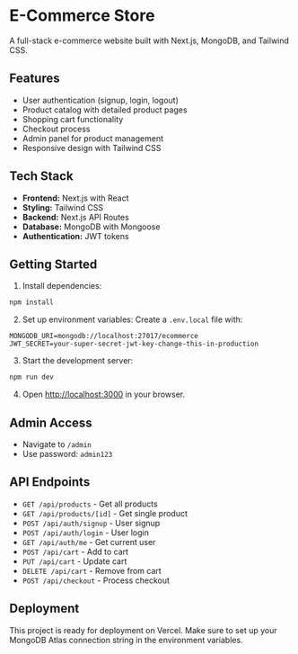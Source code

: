 # E-Commerce Store

A full-stack e-commerce website built with Next.js, MongoDB, and Tailwind CSS.

## Features

- User authentication (signup, login, logout)
- Product catalog with detailed product pages
- Shopping cart functionality
- Checkout process
- Admin panel for product management
- Responsive design with Tailwind CSS

## Tech Stack

- **Frontend:** Next.js with React
- **Styling:** Tailwind CSS
- **Backend:** Next.js API Routes
- **Database:** MongoDB with Mongoose
- **Authentication:** JWT tokens

## Getting Started

1. Install dependencies:
```bash
npm install
```

2. Set up environment variables:
Create a `.env.local` file with:
```
MONGODB_URI=mongodb://localhost:27017/ecommerce
JWT_SECRET=your-super-secret-jwt-key-change-this-in-production
```

3. Start the development server:
```bash
npm run dev
```

4. Open [http://localhost:3000](http://localhost:3000) in your browser.

## Admin Access

- Navigate to `/admin`
- Use password: `admin123`

## API Endpoints

- `GET /api/products` - Get all products
- `GET /api/products/[id]` - Get single product
- `POST /api/auth/signup` - User signup
- `POST /api/auth/login` - User login
- `GET /api/auth/me` - Get current user
- `POST /api/cart` - Add to cart
- `PUT /api/cart` - Update cart
- `DELETE /api/cart` - Remove from cart
- `POST /api/checkout` - Process checkout

## Deployment

This project is ready for deployment on Vercel. Make sure to set up your MongoDB Atlas connection string in the environment variables.